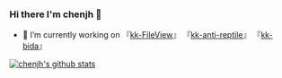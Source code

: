### Hi there I'm chenjh 👋

- 🔭 I’m currently working on 『[kk-FileView](https://kkfileview.keking.cn)』&nbsp;『[kk-anti-reptile](https://github.com/kekingcn/kk-anti-reptile)』&nbsp;『[kk-bida](https://github.com/kekingcn/kkbida)』

[![chenjh's github stats](https://github-readme-stats.vercel.app/api?username=gitchenjh&hide=stars&count_private=true&show_icons=true)](https://github.com/gitchenjh)




